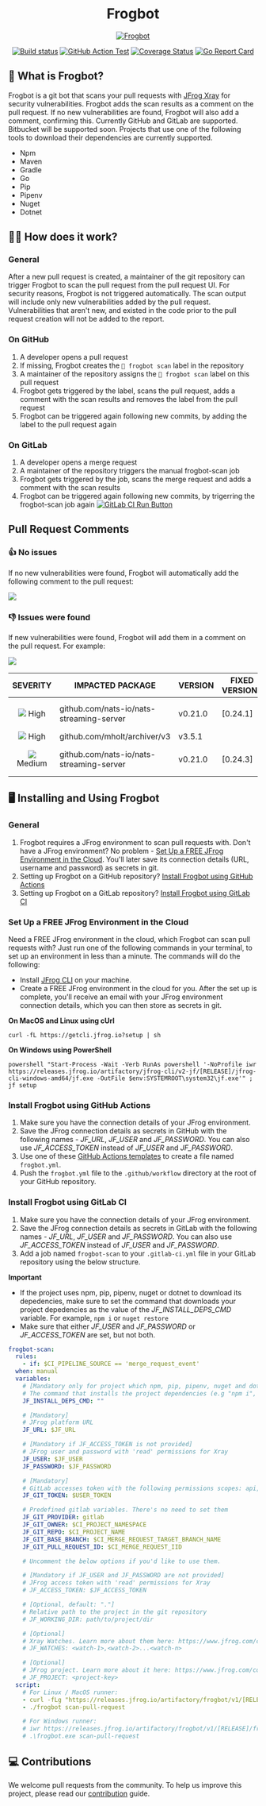 <div align="center">
   
# Frogbot   

[![Frogbot](images/frogbot-intro.png)](#readme)




[![Build status](https://github.com/jfrog/frogbot/actions/workflows/test.yml/badge.svg)](https://github.com/jfrog/frogbot/actions/workflows/test.yml) [![GitHub Action Test](https://github.com/jfrog/frogbot/actions/workflows/action-test.yml/badge.svg)](https://github.com/jfrog/frogbot/actions/workflows/action-test.yml)
[![Coverage Status](https://coveralls.io/repos/github/jfrog/frogbot/badge.svg?branch=dev)](https://coveralls.io/github/jfrog/frogbot?branch=dev) [![Go Report Card](https://goreportcard.com/badge/github.com/jfrog/frogbot)](https://goreportcard.com/report/github.com/jfrog/frogbot)

</div>

## 🤖 What is Frogbot?

Frogbot is a git bot that scans your pull requests with [JFrog Xray](https://jfrog.com/xray/) for security vulnerabilities. Frogbot adds the scan results as a comment on the pull request. If no new vulnerabilities are found, Frogbot will also add a comment, confirming this.
Currently GitHub and GitLab are supported. Bitbucket will be supported soon.
Projects that use one of the following tools to download their dependencies are currently supported.

- Npm
- Maven
- Gradle
- Go
- Pip
- Pipenv
- Nuget
- Dotnet

## 🕵️‍♀️ How does it work?

### General

After a new pull request is created, a maintainer of the git repository can trigger Frogbot to scan the pull request from the pull request UI. For security reasons, Frogbot is not triggered automatically. The scan output will include only new vulnerabilities added by the pull request. Vulnerabilities that aren't new, and existed in the code prior to the pull request creation will not be added to the report.

### On GitHub

1. A developer opens a pull request
2. If missing, Frogbot creates the `🐸 frogbot scan` label in the repository
3. A maintainer of the repository assigns the `🐸 frogbot scan` label on this pull request
4. Frogbot gets triggered by the label, scans the pull request, adds a comment with the scan results and removes the label from the pull request
5. Frogbot can be triggered again following new commits, by adding the label to the pull request again

### On GitLab

1. A developer opens a merge request
2. A maintainer of the repository triggers the manual frogbot-scan job
3. Frogbot gets triggered by the job, scans the merge request and adds a comment with the scan results
4. Frogbot can be triggered again following new commits, by trigerring the frogbot-scan job again
   [![GitLab CI Run Button](./images/gitlab-run-button.png)](#-Using-Frogbot-with-GitLab-CI)

## Pull Request Comments

### 👍 No issues

If no new vulnerabilities were found, Frogbot will automatically add the following comment to the pull request:

[![](https://raw.githubusercontent.com/jfrog/frogbot/master/resources/noVulnerabilityBanner.png)](#-no-issues)

### 👎 Issues were found

If new vulnerabilities were found, Frogbot will add them in a comment on the pull request. For example:

[![](https://raw.githubusercontent.com/jfrog/frogbot/master/resources/vulnerabilitiesBanner.png)](#-issues-were-found)

|                                            SEVERITY                                             | IMPACTED PACKAGE                         | VERSION | FIXED VERSIONS | COMPONENT                                | COMPONENT VERSION | CVE            |
| :---------------------------------------------------------------------------------------------: | ---------------------------------------- | ------- | -------------- | ---------------------------------------- | :---------------: | -------------- |
|   ![](https://raw.githubusercontent.com/jfrog/frogbot/master/resources/highSeverity.png) High   | github.com/nats-io/nats-streaming-server | v0.21.0 | [0.24.1]       | github.com/nats-io/nats-streaming-server |      v0.21.0      | CVE-2022-24450 |
|   ![](https://raw.githubusercontent.com/jfrog/frogbot/master/resources/highSeverity.png) High   | github.com/mholt/archiver/v3             | v3.5.1  |                | github.com/mholt/archiver/v3             |      v3.5.1       |
| ![](https://raw.githubusercontent.com/jfrog/frogbot/master/resources/mediumSeverity.png) Medium | github.com/nats-io/nats-streaming-server | v0.21.0 | [0.24.3]       | github.com/nats-io/nats-streaming-server |      v0.21.0      | CVE-2022-26652 |

## 🖥️ Installing and Using Frogbot

### General

1. Frogbot requires a JFrog environment to scan pull requests with. Don't have a JFrog environment? No problem - [Set Up a FREE JFrog Environment in the Cloud](#set-up-a-free-jfrog-environment-in-the-cloud). You'll later save its connection details (URL, username and password) as secrets in git.
2. Setting up Frogbot on a GitHub repository? [Install Frogbot using GitHub Actions](#install-frogbot-using-github-actions)
3. Setting up Frogbot on a GitLab repository? [Install Frogbot using GitLab CI](#install-frogbot-using-gitlab-ci)

### Set Up a FREE JFrog Environment in the Cloud

Need a FREE JFrog environment in the cloud, which Frogbot can scan pull requests with? Just run one of the following commands in your terminal, to set up an environment in less than a minute. The commands will do the following:

- Install [JFrog CLI](https://www.jfrog.com/confluence/display/CLI/JFrog+CLI) on your machine.
- Create a FREE JFrog environment in the cloud for you.
  After the set up is complete, you'll receive an email with your JFrog environment connection details, which you can then store as secrets in git.

**On MacOS and Linux using cUrl**

```
curl -fL https://getcli.jfrog.io?setup | sh
```

**On Windows using PowerShell**

```
powershell "Start-Process -Wait -Verb RunAs powershell '-NoProfile iwr https://releases.jfrog.io/artifactory/jfrog-cli/v2-jf/[RELEASE]/jfrog-cli-windows-amd64/jf.exe -OutFile $env:SYSTEMROOT\system32\jf.exe'" ; jf setup
```

### Install Frogbot using GitHub Actions

1. Make sure you have the connection details of your JFrog environment.
2. Save the JFrog connection details as secrets in GitHub with the following names - _JF_URL_, _JF_USER_ and _JF_PASSWORD_. You can also use _JF_ACCESS_TOKEN_ instead of _JF_USER_ and _JF_PASSWORD_.
3. Use one of these [GitHub Actions templates](templates/github-actions/README.md#frogbot-gitHub-actions-templates) to create a file named `frogbot.yml`.
4. Push the `frogbot.yml` file to the `.github/workflow` directory at the root of your GitHub repository.

### Install Frogbot using GitLab CI

1. Make sure you have the connection details of your JFrog environment.
2. Save the JFrog connection details as secrets in GitLab with the following names - _JF_URL_, _JF_USER_ and _JF_PASSWORD_. You can also use _JF_ACCESS_TOKEN_ instead of _JF_USER_ and _JF_PASSWORD_.
3. Add a job named `frogbot-scan` to your `.gitlab-ci.yml` file in your GitLab repository using the below structure.

**Important**

- If the project uses npm, pip, pipenv, nuget or dotnet to download its depedencies, make sure to set the command that downloads your project depedencies as the value of the _JF_INSTALL_DEPS_CMD_ variable. For example, `npm i` or `nuget restore`
- Make sure that either _JF_USER_ and _JF_PASSWORD_ or _JF_ACCESS_TOKEN_ are set, but not both.

```yml
frogbot-scan:
  rules:
    - if: $CI_PIPELINE_SOURCE == 'merge_request_event'
  when: manual
  variables:
    # [Mandatory only for project which npm, pip, pipenv, nuget and dotnet]
    # The command that installs the project dependencies (e.g "npm i", "nuget restore" or "dotnet restore")
    JF_INSTALL_DEPS_CMD: ""

    # [Mandatory]
    # JFrog platform URL
    JF_URL: $JF_URL

    # [Mandatory if JF_ACCESS_TOKEN is not provided]
    # JFrog user and password with 'read' permissions for Xray
    JF_USER: $JF_USER
    JF_PASSWORD: $JF_PASSWORD

    # [Mandatory]
    # GitLab accesses token with the following permissions scopes: api, read_api, read_user, read_repository
    JF_GIT_TOKEN: $USER_TOKEN

    # Predefined gitlab variables. There's no need to set them
    JF_GIT_PROVIDER: gitlab
    JF_GIT_OWNER: $CI_PROJECT_NAMESPACE
    JF_GIT_REPO: $CI_PROJECT_NAME
    JF_GIT_BASE_BRANCH: $CI_MERGE_REQUEST_TARGET_BRANCH_NAME
    JF_GIT_PULL_REQUEST_ID: $CI_MERGE_REQUEST_IID

    # Uncomment the below options if you'd like to use them.

    # [Mandatory if JF_USER and JF_PASSWORD are not provided]
    # JFrog access token with 'read' permissions for Xray
    # JF_ACCESS_TOKEN: $JF_ACCESS_TOKEN

    # [Optional, default: "."]
    # Relative path to the project in the git repository
    # JF_WORKING_DIR: path/to/project/dir

    # [Optional]
    # Xray Watches. Learn more about them here: https://www.jfrog.com/confluence/display/JFROG/Configuring+Xray+Watches
    # JF_WATCHES: <watch-1>,<watch-2>...<watch-n>

    # [Optional]
    # JFrog project. Learn more about it here: https://www.jfrog.com/confluence/display/JFROG/Projects
    # JF_PROJECT: <project-key>
  script:
    # For Linux / MacOS runner:
    - curl -fLg "https://releases.jfrog.io/artifactory/frogbot/v1/[RELEASE]/getFrogbot.sh" | sh
    - ./frogbot scan-pull-request

    # For Windows runner:
    # iwr https://releases.jfrog.io/artifactory/frogbot/v1/[RELEASE]/frogbot-windows-amd64/frogbot.exe -OutFile .\frogbot.exe
    # .\frogbot.exe scan-pull-request
```

## 💻 Contributions

We welcome pull requests from the community. To help us improve this project, please read our [contribution](./CONTRIBUTING.md#-guidelines) guide.
